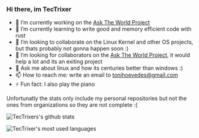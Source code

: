 ### Hi there, im TecTrixer

- 🔭 I’m currently working on the [Ask The World Project](https://github.com/Ask-The-World)
- 🌱 I’m currently learning to write good and memory efficient code with rust
- 👯 I’m looking to collaborate on the Linux Kernel and other OS projects, but thats probably not gonna happen soon :)
- 🤔 I’m looking for collaborators on the [Ask The World Project](https://github.com/Ask-The-World), it would help a lot and its an exiting project
- 💬 Ask me about linux and how its centuries better than windows :)
- 📫 How to reach me: write an email to tonihoevedes@gmail.com
- ⚡ Fun fact: I also play the piano

Unfortunatly the stats only include my personal repositories but not the ones from organizations so they are not complete :(

![TecTrixers's github stats](https://github-readme-stats.vercel.app/api?username=tectrixer&show_icons=true&theme=dark&count_private=true)

![TecTrixer's most used languages](https://github-readme-stats.vercel.app/api/top-langs/?username=tectrixer&layout=compact&theme=dark&count_private=true)
